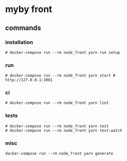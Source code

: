 # myby front

## commands

### installation

```
# docker-compose run --rm node_front yarn run setup
```

### run

```
# docker-compose run --rm node_front yarn start # http://127.0.0.1:3001
```

### ci

```
# docker-compose run --rm node_front yarn lint
```

### tests

```
# docker-compose run --rm node_front yarn test
# docker-compose run --rm node_front yarn test:watch

```

### misc

```
docker-compose run --rm node_front yarn generate
```
